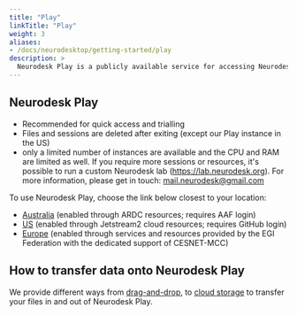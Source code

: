 ```yaml
---
title: "Play"
linkTitle: "Play"
weight: 3
aliases:
- /docs/neurodesktop/getting-started/play
description: >
  Neurodesk Play is a publicly available service for accessing Neurodesk without any setup
---
```


## Neurodesk Play
- Recommended for quick access and trialling
- Files and sessions are deleted after exiting (except our Play instance in the US)
- only a limited number of instances are available and the CPU and RAM are limited as well. If you require more sessions or resources, it's possible to run a custom Neurodesk lab (https://lab.neurodesk.org). For more information, please get in touch: mail.neurodesk@gmail.com

To use Neurodesk Play, choose the link below closest to your location:
<!-- markdown-link-check-disable -->
- [Australia](https://play.neurodesk.cloud.edu.au) (enabled through ARDC resources; requires AAF login)
- [US](https://play-america.neurodesk.org) (enabled through Jetstream2 cloud resources; requires GitHub login)
- [Europe](https://play-europe.neurodesk.org) (enabled through services and resources provided by the EGI Federation with the dedicated support of CESNET-MCC)
<!-- markdown-link-check-enable -->

## How to transfer data onto Neurodesk Play

We provide different ways from [drag-and-drop](/docs/getting-started/neurodesktop/storage/#drag-and-drop), to [cloud storage](/docs/getting-started/neurodesktop/storage/#cloud-storage) to transfer your files in and out of Neurodesk Play.

